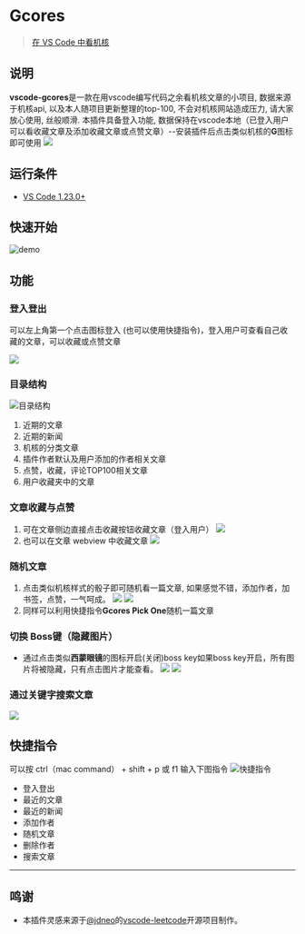 # Gcores

> [在 VS Code 中看机核](https://www.gcores.com/articles/119963)

## 说明
**vscode-gcores**是一款在用vscode编写代码之余看机核文章的小项目, 数据来源于机核api, 以及本人随项目更新整理的top-100, 不会对机核网站造成压力, 请大家放心使用, 丝般顺滑. 本插件具备登入功能, 数据保持在vscode本地（已登入用户可以看收藏文章及添加收藏文章或点赞文章）--安装插件后点击类似机核的**G**图标即可使用
![](/docs/vscode_tag.png)

## 运行条件
- [VS Code 1.23.0+](https://code.visualstudio.com/)

## 快速开始

![demo](/docs/demo.gif)

## 功能

### 登入登出

可以左上角第一个点击图标登入 (也可以使用快捷指令)，登入用户可查看自己收藏的文章，可以收藏或点赞文章

![](/docs/登入登出.png)

### 目录结构
![目录结构](/docs/tree.png)
1. 近期的文章
2. 近期的新闻
3. 机核的分类文章
4. 插件作者默认及用户添加的作者相关文章
5. 点赞，收藏，评论TOP100相关文章
6. 用户收藏夹中的文章

### 文章收藏与点赞
1. 可在文章侧边直接点击收藏按钮收藏文章（登入用户）
![](/docs/bookmark1.png)
2. 也可以在文章 webview 中收藏文章
![](/docs/bookmark2.png)

### 随机文章
1. 点击类似机核样式的骰子即可随机看一篇文章, 如果感觉不错，添加作者，加书签，点赞，一气呵成。
![](/docs/random1.png)
![](/docs/random2.png)
2. 同样可以利用快捷指令**Gcores Pick One**随机一篇文章
### 切换 Boss键（隐藏图片）
- 通过点击类似**西蒙眼镜**的图标开启(关闭)boss key如果boss key开启，所有图片将被隐藏，只有点击图片才能查看。
![](/docs/bosskey2.png)
![](/docs/bosskey1.png)


### 通过关键字搜索文章
![](/docs/search_demo.gif)

## 快捷指令
可以按 ctrl（mac command） + shift + p 或 f1 输入下图指令
![快捷指令](/docs/foryou.png)
- 登入登出
- 最近的文章
- 最近的新闻
- 添加作者
- 随机文章
- 删除作者
- 搜索文章

---

## 鸣谢

- 本插件灵感来源于[@jdneo](https://github.com/jdneo)的[vscode-leetcode](https://github.com/jdneo/vscode-leetcode/)开源项目制作。
